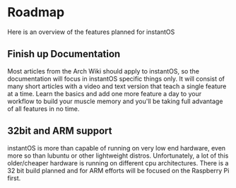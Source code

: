 # Roadmap

Here is an overview of the features planned for instantOS

## Finish up Documentation

Most articles from the Arch Wiki should apply to instantOS, so the documentation will focus in instantOS specific things only. 
It will consist of many short articles with a video and text version that teach a single feature at a time. Learn the basics and add one more feature a day to your workflow to build your muscle memory and you'll be taking full advantage of all features in no time. 

## 32bit and ARM support

instantOS is more than capable of running on very low end hardware, even more so than lubuntu or other lightweight distros. 
Unfortunately, a lot of this older/cheaper hardware is running on different cpu architectures. 
There is a 32 bit build planned and for ARM efforts will be focused on the Raspberry Pi first. 


